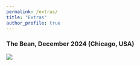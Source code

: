```yaml
---
permalink: /extras/
title: "Extras"
author_profile: true
---
```


### The Bean, December 2024 (Chicago, USA)
<img src="{{'/images/bean.jpg' | absolute_url}}">